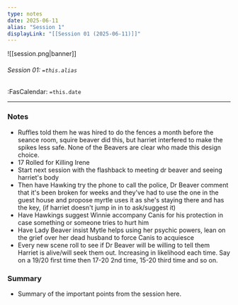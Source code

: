 ```yaml
---
type: notes
date: 2025-06-11
alias: "Session 1"
displayLink: "[[Session 01 (2025-06-11)]]"
---
```


![[session.png|banner]]
###### Session 01: `=this.alias`
<span class="sub2">:FasCalendar: `=this.date`</span>
___


### Notes
- Ruffles told them he was hired to do the fences a month before the seance room, squire beaver did this, but harriet interfered to make the spikes less safe. None of the Beavers are clear who made this design choice.
- 17 Rolled for Killing Irene
- Start next session with the flashback to meeting dr beaver and seeing harriet's body
- Then have Hawking try the phone to call the police, Dr Beaver comment that it's been broken for weeks and they've had to use the one in the guest house and propose myrtle uses it as she's staying there and has the key, (if harriet doesn't jump in in to ask/suggest it)
- Have Hawkings suggest Winnie accompany Canis for his protection in case something or someone tries to hurt him
- Have Lady Beaver insist Mytle helps using her psychic powers, lean on the grief over her dead husband to force Canis to acquiesce 
- Every new scene roll to see if Dr Beaver will be willing to tell them Harriet is alive/will seek them out. Increasing in likelihood each time. Say on a 19/20 first time then 17-20 2nd time, 15-20 third time and so on.

### Summary
- Summary of the important points from the session here.


